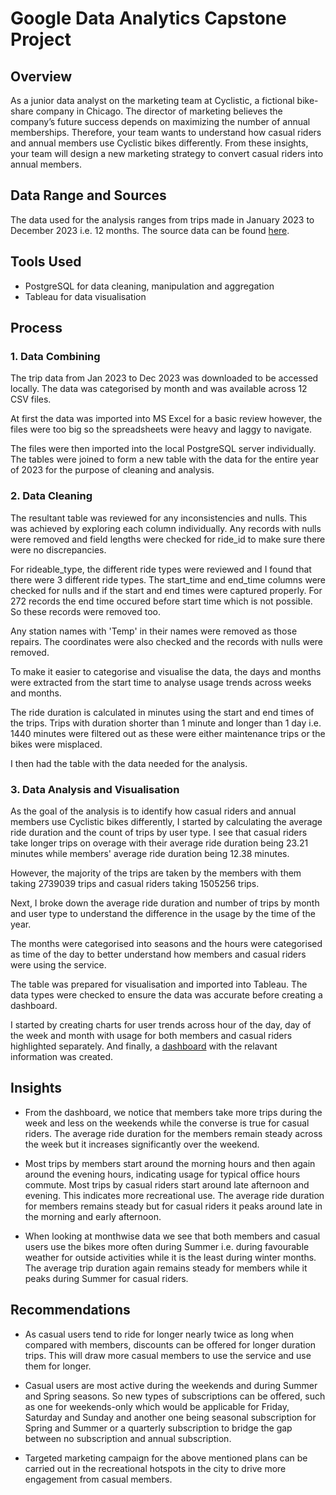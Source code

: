 # Google Data Analytics Capstone Project

## Overview

As a junior data analyst on the marketing team at Cyclistic, a fictional bike-share company in Chicago. The director of marketing believes the company’s future success depends on maximizing the number of annual memberships. Therefore, your team wants to understand how casual riders and annual members use Cyclistic bikes differently. From these insights, your team will design a new marketing strategy to convert casual riders into annual members.

## Data Range and Sources
The data used for the analysis ranges from trips made in January 2023 to December 2023 i.e. 12 months. The source data can be found [here](https://divvy-tripdata.s3.amazonaws.com/index.html).

## Tools Used
- PostgreSQL for data cleaning, manipulation and aggregation
- Tableau for data visualisation

## Process
### 1. Data Combining
The trip data from Jan 2023 to Dec 2023 was downloaded to be accessed locally. The data was categorised by month and was available across 12 CSV files.

At first the data was imported into MS Excel for a basic review however, the files were too big so the spreadsheets were heavy and laggy to navigate.

The files were then imported into the local PostgreSQL server individually. The tables were joined to form a new table with the data for the entire year of 2023 for the purpose of cleaning and analysis.

### 2. Data Cleaning
The resultant table was reviewed for any inconsistencies and nulls. This was achieved by exploring each column individually. Any records with nulls were removed and field lengths were checked for ride_id to make sure there were no discrepancies.

For rideable_type, the different ride types were reviewed and I found that there were 3 different ride types. The start_time and end_time columns were checked for nulls and if the start and end times were captured properly. For 272 records the end time occured before start time which is not possible. So these records were removed too.

Any station names with 'Temp' in their names were removed as those repairs. The coordinates were also checked and the records with nulls were removed.

To make it easier to categorise and visualise the data, the days and months were extracted from the start time to analyse usage trends across weeks and months.

The ride duration is calculated in minutes using the start and end times of the trips. Trips with duration shorter than 1 minute and longer than 1 day i.e. 1440 minutes were filtered out as these were either maintenance trips or the bikes were misplaced.

I then had the table with the data needed for the analysis.

### 3. Data Analysis and Visualisation
As the goal of the analysis is to identify how casual riders and annual members use Cyclistic bikes differently, I started by calculating the average ride duration and the count of trips by user type. I see that casual riders take longer trips on overage with their average ride duration being 23.21 minutes while members' average ride duration being 12.38 minutes. 

However, the majority of the trips are taken by the members with them taking 2739039 trips and casual riders taking 1505256 trips.

Next, I broke down the average ride duration and number of trips by month and user type to understand the difference in the usage by the time of the year.

The months were categorised into seasons and the hours were categorised as time of the day to better understand how members and casual riders were using the service.

The table was prepared for visualisation and imported into Tableau. The data types were checked to ensure the data was accurate before creating a dashboard.

I started by creating charts for user trends across hour of the day, day of the week and month with usage for both members and casual riders highlighted separately. And finally, a [dashboard](https://public.tableau.com/views/GoogleDACapstone_17087127278210/Dashboard1?:language=en-US&:sid=&:display_count=n&:origin=viz_share_link) with the relavant information was created.

## Insights

- From the dashboard, we notice that members take more trips during the week and less on the weekends while the converse is true for casual riders. The average ride duration for the members remain steady across the week but it increases significantly over the weekend.

- Most trips by members start around the morning hours and then again around the evening hours, indicating usage for typical office hours commute. Most trips by casual riders start around late afternoon and evening. This indicates more recreational use. The average ride duration for members remains steady but for casual riders it peaks around late in the morning and early afternoon.

- When looking at monthwise data we see that both members and casual users use the bikes more often during Summer i.e. during favourable weather for outside activities while it is the least during winter months. The average trip duration again remains steady for members while it peaks during Summer for casual riders.

## Recommendations
- As casual users tend to ride for longer nearly twice as long when compared with members, discounts can be offered for longer duration trips. This will draw more casual members to use the service and use them for longer.

- Casual users are most active during the weekends and during Summer and Spring seasons. So new types of subscriptions can be offered, such as one for weekends-only which would be applicable for Friday, Saturday and Sunday and another one being seasonal subscription for Spring and Summer or a quarterly subscription to bridge the gap between no subscription and annual subscription.

- Targeted marketing campaign for the above mentioned plans can be carried out in the recreational hotspots in the city to drive more engagement from casual members.
